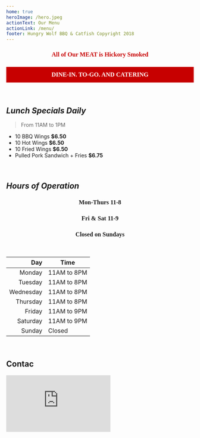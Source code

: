 ```yaml
---
home: true
heroImage: /hero.jpeg
actionText: Our Menu
actionLink: /menu/
footer: Hungry Wolf BBQ & Catfish Copyright 2018
---
```


<h3 class="hwfr">
All of Our MEAT is Hickory Smoked
</h3>

<h3 class="banner">DINE-IN. TO-GO. AND CATERING</h3>

<br>

## _Lunch Specials Daily_
> From 11AM to 1PM
- 10 BBQ Wings **$6.50**
- 10 Hot Wings **$6.50**
- 10 Fried Wings **$6.50**
- Pulled Pork Sandwich + Fries **$6.75**

<br>

## _Hours of Operation_

<h3 class="hwfb">Mon-Thurs 11-8</h3>
<h3 class="hwfb">Fri & Sat 11-9</h3>
<h3 class="hwfb">Closed on Sundays</h3>

<br>

| Day       | Time        |
| ---------:| ----------- |
| Monday    | 11AM to 8PM |
| Tuesday   | 11AM to 8PM |
| Wednesday | 11AM to 8PM |
| Thursday  | 11AM to 8PM |
| Friday    | 11AM to 9PM |
| Saturday  | 11AM to 9PM |
| Sunday    | Closed      |

<br>

## Contac

<iframe width="280" height="152" src="https://www.youtube.com/embed/Fbx0Xm_G29Y" frameborder="0" allow="autoplay; encrypted-media" allowfullscreen></iframe>

<style lang="css">
@font-face {
    font-family: 'Birmingham';
    font-style: normal;
    font-weight: normal;
    src: url('/Birmingham.ttf');
  }
.hwfr {
  font-family: 'Birmingham';
  color: #C70000;
  text-align: center;
}
.hwfb {
  font-family: 'Birmingham';
  text-align: center;
  padding: 0;
}
.banner {
  text-align: center;
  font-family: 'Birmingham';
  color: white;
  background: #C70000;
  padding: 11px;
}
</style>